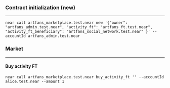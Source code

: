 ### Contract initialization (new)

---

```
near call artfans_marketplace.test.near new '{"owner": "artfans_admin.test.near", "activity_ft": "artfans_ft.test.near", "activity_ft_beneficiary": "artfans_social_network.test.near" }' --accountId artfans_admin.test.near
```


### Market

---

#### Buy activity FT

```
near call artfans_marketplace.test.near buy_activity_ft '' --accountId alice.test.near --amount 1
```

